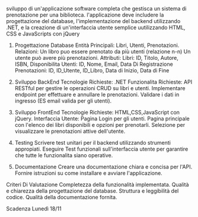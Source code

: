 sviluppo di un'applicazione software completa che gestisca un sistema di prenotazione per una biblioteca. 
l'applicazione deve includere la progettazione del database, l'implementazione del backend utilizzando .NET, e la creazione di un'interfaccia utente semplice uutilizzando HTML, CSS e JavaScripts con jQuery

1. Progettazione Database
   Entità Principali: Libri, Utenti, Prenotazioni.
   Relazioni:
     Un libro puo essere prenotato da più utenti (relazione n-n)
     Un utente può avere più prenotazioni.
   Attributi:
     Libri: ID, Titolo, Autore, ISBN, Disponibilita
     Utenti: ID, Nome, Email, Data Di Registrazione
     Prenotazioni: ID, ID_Utente, ID_Libro, Data di Inizio, Data di Fine

2. Sviluppo BackEnd
   Tecnologie Richieste: .NET
   Funzionalita Richieste:
     API RESTful per gestire le operazioni CRUD su libri e utenti.
     Implementare endpoint per effettuare e annullare le prenotazioni.
     Validare i dati in ingresso (ES  email valida per gli utenti).

3. Sviluppo FrontEnd
   Tecnologie Richieste: HTML,CSS,JavaScript con jQuery.
   Interfaccia Utente:
     Pagina Login per gli utenti.
     Pagina principale con l'elenco dei libri disponibili e opzioni per prenotarli.
     Selezione per visualizzare le prenotazioni attive dell'utente.

4. Testing
   Scrivere test unitari per il backend utilizzando strumenti appropiati.
   Eseguire Test funzionali sull'interfaccia utente per garantire che tutte le funzionalita siano operative.
   
5. Documentazione
   Creare una documentazione chiara e concisa per l'API.
   Fornire istruzioni su come installare e avviare l'applicazione.

Criteri Di Valutazione
  Completezza della funzionalità implementata.
  Qualità e chiarezza della progettazione del database.
  Struttura e leggibilità del codice.
  Qualità della documentazione fornita.
   
   
Scadenza Lunedì 18/11   
